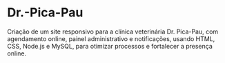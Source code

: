 # Dr.-Pica-Pau
Criação de um site responsivo para a clínica veterinária Dr. Pica-Pau, com agendamento online, painel administrativo e notificações, usando HTML, CSS, Node.js e MySQL, para otimizar processos e fortalecer a presença online.
